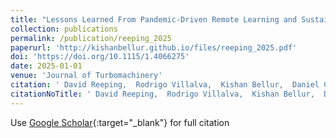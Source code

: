 ```yaml
---
title: "Lessons Learned From Pandemic-Driven Remote Learning and Sustaining Best Practices in Turbomachinery Laboratory Experiences"
collection: publications
permalink: /publication/reeping_2025
paperurl: 'http://kishanbellur.github.io/files/reeping_2025.pdf'
doi: 'https://doi.org/10.1115/1.4066275'
date: 2025-01-01
venue: 'Journal of Turbomachinery'
citation: ' David Reeping,  Rodrigo Villalva,  Kishan Bellur,  Daniel Cuppoletti,  Prashant Khare, &quot;Lessons Learned From Pandemic-Driven Remote Learning and Sustaining Best Practices in Turbomachinery Laboratory Experiences.&quot; <i>Journal of Turbomachinery</i>, 2025.'
citationNoTitle: ' David Reeping,  Rodrigo Villalva,  Kishan Bellur,  Daniel Cuppoletti,  Prashant Khare,  <i>Journal of Turbomachinery</i>, 2025.'
---
```

Use [Google Scholar](https://scholar.google.com/scholar?q=Lessons+Learned+From+Pandemic+Driven+Remote+Learning+and+Sustaining+Best+Practices+in+Turbomachinery+Laboratory+Experiences){:target="_blank"} for full citation